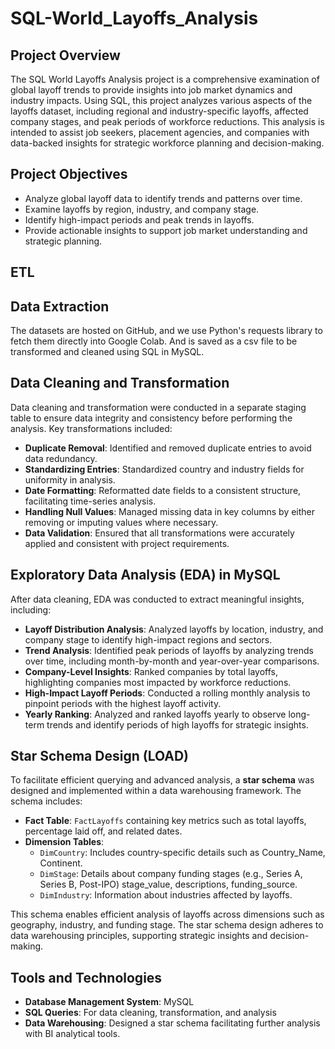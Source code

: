 # SQL-World_Layoffs_Analysis

## Project Overview
The SQL World Layoffs Analysis project is a comprehensive examination of global layoff trends to provide insights into job market dynamics and industry impacts. Using SQL, this project analyzes various aspects of the layoffs dataset, including regional and industry-specific layoffs, affected company stages, and peak periods of workforce reductions. This analysis is intended to assist job seekers, placement agencies, and companies with data-backed insights for strategic workforce planning and decision-making.

## Project Objectives
- Analyze global layoff data to identify trends and patterns over time.
- Examine layoffs by region, industry, and company stage.
- Identify high-impact periods and peak trends in layoffs.
- Provide actionable insights to support job market understanding and strategic planning.

## ETL
## Data Extraction
The datasets are hosted on GitHub, and we use Python's requests library to fetch them directly into Google Colab. And is saved as a csv file to be transformed and cleaned using SQL in MySQL.


## Data Cleaning and Transformation
Data cleaning and transformation were conducted in a separate staging table to ensure data integrity and consistency before performing the analysis. Key transformations included:

- **Duplicate Removal**: Identified and removed duplicate entries to avoid data redundancy.
- **Standardizing Entries**: Standardized country and industry fields for uniformity in analysis.
- **Date Formatting**: Reformatted date fields to a consistent structure, facilitating time-series analysis.
- **Handling Null Values**: Managed missing data in key columns by either removing or imputing values where necessary.
- **Data Validation**: Ensured that all transformations were accurately applied and consistent with project requirements.


## Exploratory Data Analysis (EDA) in MySQL
After data cleaning, EDA was conducted to extract meaningful insights, including:

- **Layoff Distribution Analysis**: Analyzed layoffs by location, industry, and company stage to identify high-impact regions and sectors.
- **Trend Analysis**: Identified peak periods of layoffs by analyzing trends over time, including month-by-month and year-over-year comparisons.
- **Company-Level Insights**: Ranked companies by total layoffs, highlighting companies most impacted by workforce reductions.
- **High-Impact Layoff Periods**: Conducted a rolling monthly analysis to pinpoint periods with the highest layoff activity.
- **Yearly Ranking**: Analyzed and ranked layoffs yearly to observe long-term trends and identify periods of high layoffs for strategic insights.

## Star Schema Design (LOAD)
To facilitate efficient querying and advanced analysis, a **star schema** was designed and implemented within a data warehousing framework. The schema includes:

- **Fact Table**: `FactLayoffs` containing key metrics such as total layoffs, percentage laid off, and related dates.
- **Dimension Tables**:
  - `DimCountry`: Includes country-specific details such as Country_Name, Continent.
  - `DimStage`: Details about company funding stages (e.g., Series A, Series B, Post-IPO) stage_value, descriptions, funding_source.
  - `DimIndustry`: Information about industries affected by layoffs.

This schema enables efficient analysis of layoffs across dimensions such as geography, industry, and funding stage. The star schema design adheres to data warehousing principles, supporting strategic insights and decision-making.

## Tools and Technologies
- **Database Management System**: MySQL
- **SQL Queries**: For data cleaning, transformation, and analysis
- **Data Warehousing**: Designed a star schema facilitating further analysis with BI analytical tools.
